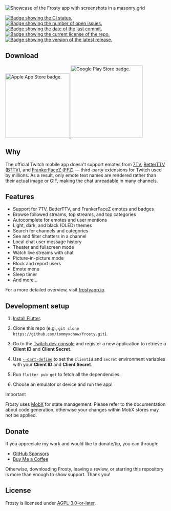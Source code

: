 ![Showcase of the Frosty app with screenshots in a masonry grid](https://github.com/tommyxchow/frosty/assets/54859075/09178dcc-2fd2-4618-8076-502719159424)

<p>
  <a href="https://github.com/tommyxchow/frosty/actions/workflows/ci.yml">
    <img
      alt="Badge showing the CI status."
      src="https://github.com/tommyxchow/frosty/actions/workflows/ci.yml/badge.svg"
    />
  </a>
  <a href="https://github.com/tommyxchow/frosty/issues">
    <img
      alt="Badge showing the number of open issues."
      src="https://img.shields.io/github/issues/tommyxchow/frosty"
    />
  </a>
  <a href="https://github.com/tommyxchow/frosty/commits">
    <img
      alt="Badge showing the date of the last commit."
      src="https://img.shields.io/github/last-commit/tommyxchow/frosty"
    />
  </a>
  <a href="https://github.com/tommyxchow/frosty/blob/main/LICENSE">
    <img
      alt="Badge showing the current license of the repo."
      src="https://img.shields.io/github/license/tommyxchow/frosty"
    />
  </a>
  <a href="https://github.com/tommyxchow/frosty/releases/latest">
    <img
      alt="Badge showing the version of the latest release."
      src="https://img.shields.io/github/v/release/tommyxchow/frosty"
    />
  </a>
</p>

## Download

<p>
  <a href="https://apps.apple.com/us/app/frosty-for-twitch/id1603987585">
    <img
      title="Get it on iOS (Apple App Store)"
      alt="Apple App Store badge."
      src="https://user-images.githubusercontent.com/54859075/160051843-1d8b2186-97e9-4edd-a957-bb4797b71b4a.svg"
      width="200px"
    />
  </a>
  <a href="https://play.google.com/store/apps/details?id=com.tommychow.frosty">
    <img
      title="Get it on Android (Google Play Store)"
      alt="Google Play Store badge."
      src="https://user-images.githubusercontent.com/54859075/160051854-21a57556-6b5a-41e9-8127-334daf1fac47.svg"
      width="225px"
    />
  </a>
</p>

## Why

The official Twitch mobile app doesn't support emotes from [7TV](https://chrome.google.com/webstore/detail/7tv/ammjkodgmmoknidbanneddgankgfejfh), [BetterTTV (BTTV)](https://chrome.google.com/webstore/detail/betterttv/ajopnjidmegmdimjlfnijceegpefgped), and [FrankerFaceZ (FFZ)](https://chrome.google.com/webstore/detail/frankerfacez/fadndhdgpmmaapbmfcknlfgcflmmmieb) — third-party extensions for Twitch used by millions. As a result, only emote text names are rendered rather than their actual image or GIF, making the chat unreadable in many channels.

## Features

- Support for 7TV, BetterTTV, and FrankerFaceZ emotes and badges
- Browse followed streams, top streams, and top categories
- Autocomplete for emotes and user mentions
- Light, dark, and black (OLED) themes
- Search for channels and categories
- See and filter chatters in a channel
- Local chat user message history
- Theater and fullscreen mode
- Watch live streams with chat
- Picture-in-picture mode
- Block and report users
- Emote menu
- Sleep timer
- And more...

For a more detailed overview, visit [frostyapp.io](https://www.frostyapp.io/).

## Development setup

1. [Install Flutter](https://docs.flutter.dev/get-started/install).

2. Clone this repo (e.g., `git clone https://github.com/tommyxchow/frosty.git`).

3. Go to the [Twitch dev console](https://dev.twitch.tv/login) and register a new application to retrieve a **Client ID** and **Client Secret**.

4. Use [`--dart-define`](https://dartcode.org/docs/using-dart-define-in-flutter/) to set the `clientId` and `secret` environment variables with your **Client ID** and **Client Secret**.

5. Run `flutter pub get` to fetch all the dependencies.

6. Choose an emulator or device and run the app!

> [!IMPORTANT]
> Frosty uses [MobX](https://mobx.netlify.app/) for state management. Please refer to the documentation about code generation, otherwise your changes within MobX stores may not be applied.

## Donate

If you appreciate my work and would like to donate/tip, you can through:

- [GitHub Sponsors](https://github.com/sponsors/tommyxchow)
- [Buy Me a Coffee](https://www.buymeacoffee.com/tommychow)

Otherwise, downloading Frosty, leaving a review, or starring this repository is more than enough to show support. Thank you!

## License

Frosty is licensed under [AGPL-3.0-or-later](LICENSE).
